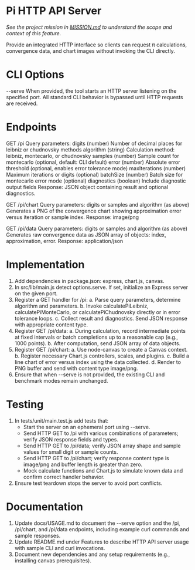 # Pi HTTP API Server

_See the project mission in [MISSION.md](../MISSION.md) to understand the scope and context of this feature._

Provide an integrated HTTP interface so clients can request π calculations, convergence data, and chart images without invoking the CLI directly.

# CLI Options

--serve <port>   When provided, the tool starts an HTTP server listening on the specified port. All standard CLI behavior is bypassed until HTTP requests are received.

# Endpoints

GET  /pi
Query parameters:
  digits (number)          Number of decimal places for leibniz or chudnovsky methods
  algorithm (string)       Calculation method: leibniz, montecarlo, or chudnovsky
  samples (number)         Sample count for montecarlo (optional, default: CLI default)
  error (number)           Absolute error threshold (optional, enables error tolerance mode)
  maxIterations (number)   Maximum iterations or digits (optional)
  batchSize (number)       Batch size for montecarlo error mode (optional)
  diagnostics (boolean)    Include diagnostic output fields
Response: JSON object containing result and optional diagnostics.

GET  /pi/chart
Query parameters:
  digits or samples and algorithm (as above)
Generates a PNG of the convergence chart showing approximation error versus iteration or sample index.
Response: image/png

GET  /pi/data
Query parameters:
  digits or samples and algorithm (as above)
Generates raw convergence data as JSON array of objects: index, approximation, error.
Response: application/json

# Implementation

1. Add dependencies in package.json: express, chart.js, canvas. 
2. In src/lib/main.js detect options.serve. If set, initialize an Express server on the given port.
3. Register a GET handler for /pi:
   a. Parse query parameters, determine algorithm and parameters.
   b. Invoke calculatePiLeibniz, calculatePiMonteCarlo, or calculatePiChudnovsky directly or in error tolerance loops.
   c. Collect result and diagnostics. Send JSON response with appropriate content type.
4. Register GET /pi/data:
   a. During calculation, record intermediate points at fixed intervals or batch completions up to a reasonable cap (e.g., 1000 points).
   b. After computation, send JSON array of data objects.
5. Register GET /pi/chart:
   a. Use node-canvas to create a Canvas context.
   b. Register necessary Chart.js controllers, scales, and plugins.
   c. Build a line chart of error versus index using the data collected.
   d. Render to PNG buffer and send with content type image/png.
6. Ensure that when --serve is not provided, the existing CLI and benchmark modes remain unchanged.

# Testing

1. In tests/unit/main.test.js add tests that:
   - Start the server on an ephemeral port using --serve.
   - Send HTTP GET to /pi with various combinations of parameters; verify JSON response fields and types.
   - Send HTTP GET to /pi/data; verify JSON array shape and sample values for small digit or sample counts.
   - Send HTTP GET to /pi/chart; verify response content type is image/png and buffer length is greater than zero.
   - Mock calculate functions and Chart.js to simulate known data and confirm correct handler behavior.
2. Ensure test teardown stops the server to avoid port conflicts.

# Documentation

1. Update docs/USAGE.md to document the --serve option and the /pi, /pi/chart, and /pi/data endpoints, including example curl commands and sample responses.
2. Update README.md under Features to describe HTTP API server usage with sample CLI and curl invocations.
3. Document new dependencies and any setup requirements (e.g., installing canvas prerequisites).
